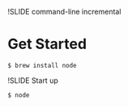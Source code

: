 !SLIDE command-line incremental

# Get Started

    $ brew install node
    
!SLIDE Start up
    
    $ node

  
  
  
